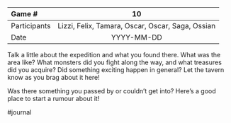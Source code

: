 
| Game #    | 10| 
| :---        |    :----:   |
| Participants     |   Lizzi, Felix, Tamara, Oscar, Oscar, Saga, Ossian   |
| Date   | YYYY-MM-DD      |



Talk a little about the expedition and what you found there. What was the area like? What monsters did you fight along the way, and what treasures did you acquire? Did something exciting happen in general? Let the tavern know as you brag about it here!

Was there something you passed by or couldn’t get into? Here’s a good place to start a rumour about it!

#journal